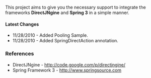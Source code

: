 This project aims to give you the necessary support to integrate the frameworks **DirectJNgine** and **Spring 3** in a simple manner.

#### Latest Changes ####

  * 11/28/2010 - Added Pooling Sample.
  * 11/28/2010 - Added SpringDirectAction annotation.

### References ###

  * DirectJNgine - http://code.google.com/p/directjngine/
  * Spring Framework 3 - http://www.springsource.com